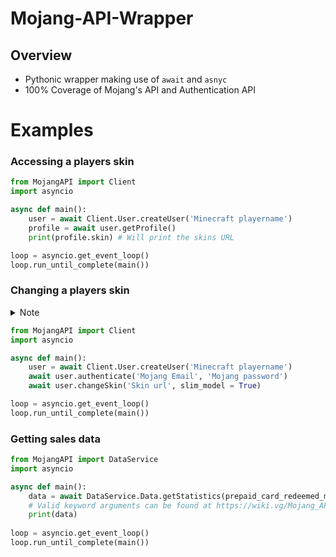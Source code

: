 # Mojang-API-Wrapper
## Overview
* Pythonic wrapper making use of `await` and `asnyc`
* 100% Coverage of Mojang's API and Authentication API

# Examples
### Accessing a players skin
```python
from MojangAPI import Client
import asyncio

async def main():
    user = await Client.User.createUser('Minecraft playername')
    profile = await user.getProfile()
    print(profile.skin) # Will print the skins URL

loop = asyncio.get_event_loop()
loop.run_until_complete(main())
```


### Changing a players skin
<details><summary>Note</summary>
<p>
Please note that Mojang's API may not trust your IP. To check if this is the case run the following code:

```python
from MojangAPI import Client
import asyncio

async def main():
    user = await Client.User.createUser('Minecraft playername')
    await user.authenticate('Mojang Email', 'Mojang password')
    await user.checkForSecurityQuestions() 
    # Will raise an error if untrusted
```

If your IP is untrusted you can complete security challenges to become trusted (I believe you only need to do this once). To get the security questions your Mojang account will need them active (refer to https://help.minecraft.net/hc/en-us/articles/360034686852-Resetting-Security-Questions). After which run `questions = await user.getSecurityQuestions()` to get the questions, and then `await user.sendSecurityAnswers(answers)` with the answers in the form refered to in the API's documentation (https://wiki.vg/Mojang_API#Send_back_the_answers).
</p>
</details>

```python
from MojangAPI import Client
import asyncio

async def main():
    user = await Client.User.createUser('Minecraft playername')
    await user.authenticate('Mojang Email', 'Mojang password')
    await user.changeSkin('Skin url', slim_model = True)

loop = asyncio.get_event_loop()
loop.run_until_complete(main())
```

### Getting sales data
```python
from MojangAPI import DataService
import asyncio

async def main():
    data = await DataService.Data.getStatistics(prepaid_card_redeemed_minecraft=True)
    # Valid keyword arguments can be found at https://wiki.vg/Mojang_API#Payload_4
    print(data)
    
loop = asyncio.get_event_loop()
loop.run_until_complete(main())
```